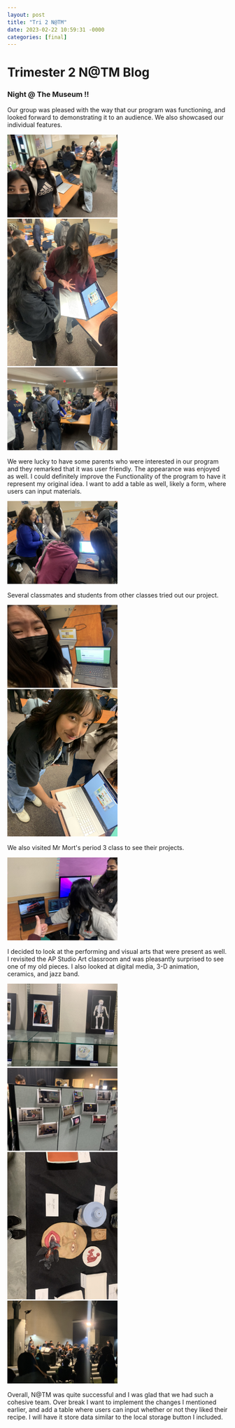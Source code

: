 ```yaml
---
layout: post
title: "Tri 2 N@TM"
date: 2023-02-22 10:59:31 -0000
categories: [final]
---
```

# Trimester 2 N@TM Blog

### Night @ The Museum !!

Our group was pleased with the way that our program was functioning, and looked forward to demonstrating it to an audience. We also showcased our individual features.

<img src= "/images/IMG_4408.jpg/" 
    width= "50%" 
    height= "50%">
<img src= "/images/IMG_0874.jpg" 
    width= "50%" 
    height= "50%">
<img src= "/images/IMG_4410.jpg" 
    width= "50%" 
    height= "50%">

We were lucky to have some parents who were interested in our program and they remarked that it was user friendly. The appearance was enjoyed as well. I could definitely improve the Functionality of the program to have it represent my original idea. I want to add a table as well, likely a form, where users can input materials.

<img src= "/images/IMG_4413.jpg" 
    width= "50%" 
    height= "50%">

Several classmates and students from other classes tried out our project. 

<img src= "/images/IMG_4414.jpg" 
    width= "50%" 
    height= "50%">
<img src= "/images/IMG_4416.jpg" 
    width= "50%" 
    height= "50%">

We also visited Mr Mort's period 3 class to see their projects.

<img src= "/images/IMG_4419.jpg" 
    width= "50%" 
    height= "50%">

I decided to look at the performing and visual arts that were present as well. I revisited the AP Studio Art classroom and was pleasantly surprised to see one of my old pieces. I also looked at digital media, 3-D animation, ceramics, and jazz band. 

<img src= "/images/IMG_4429.jpg" 
    width= "50%" 
    height= "50%">
<img src= "/images/IMG_4421.jpg" 
    width= "50%" 
    height= "50%">
<img src= "/images/IMG_4427.jpg" 
    width= "50%" 
    height= "50%">
<img src= "/images/IMG_4426.jpg" 
    width= "50%" 
    height= "50%">

Overall, N@TM was quite successful and I was glad that we had such a cohesive team. Over break I want to implement the changes I mentioned earlier, and add a table where users can input whether or not they liked their recipe. I will have it store data similar to the local storage button I included.
